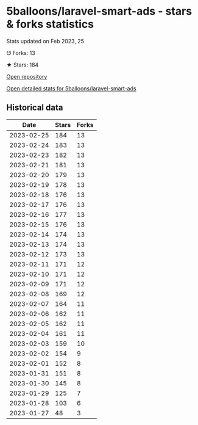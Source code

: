 # 5balloons/laravel-smart-ads - stars & forks statistics

Stats updated on Feb 2023, 25

☋ Forks: 13

★ Stars: 184

[Open repository](https://github.com/5balloons/laravel-smart-ads)

[Open detailed stats for 5balloons/laravel-smart-ads](https://reviewgithub.com/rep/5balloons/laravel-smart-ads)

## Historical data
| Date | Stars | Forks |
|------|-------|-------|
| 2023-02-25 | 184 | 13 | 
| 2023-02-24 | 183 | 13 | 
| 2023-02-23 | 182 | 13 | 
| 2023-02-21 | 181 | 13 | 
| 2023-02-20 | 179 | 13 | 
| 2023-02-19 | 178 | 13 | 
| 2023-02-18 | 176 | 13 | 
| 2023-02-17 | 176 | 13 | 
| 2023-02-16 | 177 | 13 | 
| 2023-02-15 | 176 | 13 | 
| 2023-02-14 | 174 | 13 | 
| 2023-02-13 | 174 | 13 | 
| 2023-02-12 | 173 | 13 | 
| 2023-02-11 | 171 | 12 | 
| 2023-02-10 | 171 | 12 | 
| 2023-02-09 | 171 | 12 | 
| 2023-02-08 | 169 | 12 | 
| 2023-02-07 | 164 | 11 | 
| 2023-02-06 | 162 | 11 | 
| 2023-02-05 | 162 | 11 | 
| 2023-02-04 | 161 | 11 | 
| 2023-02-03 | 159 | 10 | 
| 2023-02-02 | 154 | 9 | 
| 2023-02-01 | 152 | 8 | 
| 2023-01-31 | 151 | 8 | 
| 2023-01-30 | 145 | 8 | 
| 2023-01-29 | 125 | 7 | 
| 2023-01-28 | 103 | 6 | 
| 2023-01-27 | 48 | 3 | 

